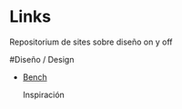 Links
=====

Repositorium de sites sobre diseño on y off

#Diseño / Design

* [Bench](http://www.bench.li)

	Inspiración

